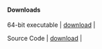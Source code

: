 #### Downloads
64-bit executable | [download]() | 

Source Code | [download](https://github.com/mqhirr/Zephyr/archive/refs/heads/stable.zip) |
